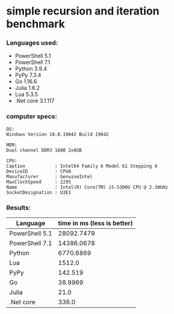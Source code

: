 # simple recursion and iteration benchmark

### Languages used:
- PowerShell 5.1
- PowerShell 7.1
- Python 3.9.4
- PyPy 7.3.4
- Go 1.16.6
- Julia 1.6.2
- Lua 5.3.5
- .Net core 3.1.117

### computer specs:
```
OS:
Windows Version	10.0.19042 Build 19042

MEM:
Dual channel DDR3 1600 2x8GB

CPU:
Caption           : Intel64 Family 6 Model 61 Stepping 4
DeviceID          : CPU0
Manufacturer      : GenuineIntel
MaxClockSpeed     : 2295
Name              : Intel(R) Core(TM) i5-5300U CPU @ 2.30GHz
SocketDesignation : U3E1
```
### Results:
Language | time in ms (less is better)
--- | --- |
PowerShell 5.1 | 28092.7479
PowerShell 7.1 | 14386.0678
Python | 6770.6869
Lua | 1512.0
PyPy | 142.519
Go | 38.9969
Julia | 21.0
.Net core | 336.0